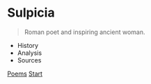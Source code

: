 <!--![A Roman female poet, believed to be Sulpicia](/sulpicia2.png)--->

# Sulpicia
> Roman poet and inspiring ancient woman.
- History
- Analysis
- Sources

[Poems](sulpicia-1.md)
[Start](README.md)